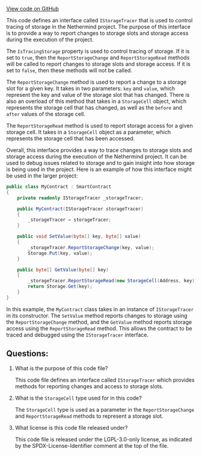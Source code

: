 [View code on GitHub](https://github.com/nethermindeth/nethermind/Nethermind.State/IStorageTracer.cs)

This code defines an interface called `IStorageTracer` that is used to control tracing of storage in the Nethermind project. The purpose of this interface is to provide a way to report changes to storage slots and storage access during the execution of the project. 

The `IsTracingStorage` property is used to control tracing of storage. If it is set to `true`, then the `ReportStorageChange` and `ReportStorageRead` methods will be called to report changes to storage slots and storage access. If it is set to `false`, then these methods will not be called.

The `ReportStorageChange` method is used to report a change to a storage slot for a given key. It takes in two parameters: `key` and `value`, which represent the key and value of the storage slot that has changed. There is also an overload of this method that takes in a `StorageCell` object, which represents the storage cell that has changed, as well as the `before` and `after` values of the storage cell.

The `ReportStorageRead` method is used to report storage access for a given storage cell. It takes in a `StorageCell` object as a parameter, which represents the storage cell that has been accessed.

Overall, this interface provides a way to trace changes to storage slots and storage access during the execution of the Nethermind project. It can be used to debug issues related to storage and to gain insight into how storage is being used in the project. Here is an example of how this interface might be used in the larger project:

```csharp
public class MyContract : SmartContract
{
    private readonly IStorageTracer _storageTracer;

    public MyContract(IStorageTracer storageTracer)
    {
        _storageTracer = storageTracer;
    }

    public void SetValue(byte[] key, byte[] value)
    {
        _storageTracer.ReportStorageChange(key, value);
        Storage.Put(key, value);
    }

    public byte[] GetValue(byte[] key)
    {
        _storageTracer.ReportStorageRead(new StorageCell(Address, key));
        return Storage.Get(key);
    }
}
```

In this example, the `MyContract` class takes in an instance of `IStorageTracer` in its constructor. The `SetValue` method reports changes to storage using the `ReportStorageChange` method, and the `GetValue` method reports storage access using the `ReportStorageRead` method. This allows the contract to be traced and debugged using the `IStorageTracer` interface.
## Questions: 
 1. What is the purpose of this code file?
    
    This code file defines an interface called `IStorageTracer` which provides methods for reporting changes and access to storage slots.

2. What is the `StorageCell` type used for in this code?
    
    The `StorageCell` type is used as a parameter in the `ReportStorageChange` and `ReportStorageRead` methods to represent a storage slot.

3. What license is this code file released under?
    
    This code file is released under the LGPL-3.0-only license, as indicated by the SPDX-License-Identifier comment at the top of the file.